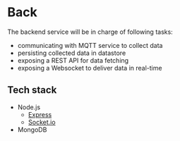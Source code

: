 # Back 

The backend service will be in charge of following tasks:

- communicating with MQTT service to collect data
- persisting collected data in datastore
- exposing a REST API for data fetching
- exposing a Websocket to deliver data in real-time

## Tech stack

- Node.js
	- [Express](http://expressjs.com/)
	- [Socket.io](http://socket.io/)
- MongoDB